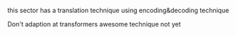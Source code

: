 this sector has a translation technique using encoding&decoding technique

Don't adaption at transformers awesome technique not yet
